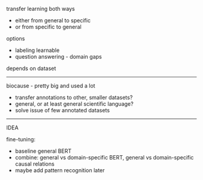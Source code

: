 
transfer learning both ways
- either from general to specific
- or from specific to general

options
- labeling learnable
- question answering - domain gaps

depends on dataset


----

biocause - pretty big and used a lot
- transfer annotations to other, smaller datasets?
- general, or at least general scientific language?
- solve issue of few annotated datasets

----

IDEA

fine-tuning:
- baseline general BERT
- combine: general vs domain-specific BERT, general vs domain-specific causal relations
- maybe add pattern recognition later